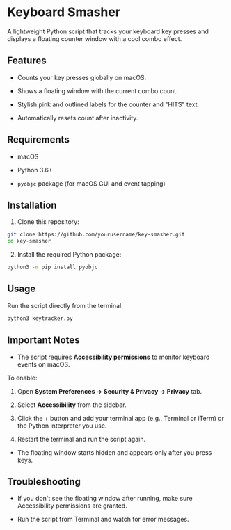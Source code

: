 # Keyboard Smasher

A lightweight Python script that tracks your keyboard key presses and displays a floating counter window with a cool combo effect.

## Features

- Counts your key presses globally on macOS.

- Shows a floating window with the current combo count.

- Stylish pink and outlined labels for the counter and "HITS" text.

- Automatically resets count after inactivity.

## Requirements

- macOS

- Python 3.6+

- `pyobjc` package (for macOS GUI and event tapping)

## Installation

1. Clone this repository:

```bash
git clone https://github.com/yourusername/key-smasher.git
cd key-smasher
```

2. Install the required Python package:

```bash
python3 -m pip install pyobjc
```

## Usage

Run the script directly from the terminal:

```bash
python3 keytracker.py
```

## Important Notes

- The script requires **Accessibility permissions** to monitor keyboard events on macOS.

To enable:

1. Open **System Preferences → Security & Privacy → Privacy** tab.

2. Select **Accessibility** from the sidebar.

3. Click the + button and add your terminal app (e.g., Terminal or iTerm) or the Python interpreter you use.

4. Restart the terminal and run the script again.

- The floating window starts hidden and appears only after you press keys.

## Troubleshooting

- If you don't see the floating window after running, make sure Accessibility permissions are granted.

- Run the script from Terminal and watch for error messages.
